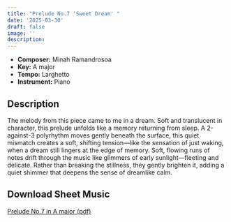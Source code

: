 ```yaml
---
title: "Prelude No.7 'Sweet Dream' "
date: '2025-03-30'
draft: false
image: ''
description:
---
```


- **Composer:** Minah Ramandrosoa
- **Key:** A major
- **Tempo:** Larghetto
- **Instrument:** Piano

<!--more-->
## Description

The melody from this piece came to me in a dream.
Soft and translucent in character, this prelude unfolds like a memory returning from sleep. A 2-against-3 polyrhythm moves gently beneath the surface, this quiet mismatch creates a soft, shifting tension—like the sensation of just waking, when a dream still lingers at the edge of memory. 
Soft, flowing runs of notes drift through the music like glimmers of early sunlight—fleeting and delicate. Rather than breaking the stillness, they gently brighten it, adding a quiet shimmer that deepens the sense of dreamlike calm.

 ## Download Sheet Music

[Prelude No.7 in A major (pdf)](/pdfs/Prelude%20No.7%20in%20Amajor.pdf)